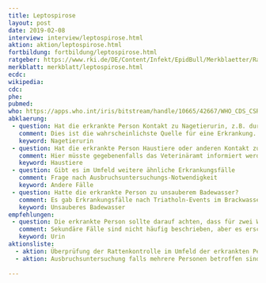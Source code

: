 ```yaml
---
title: Leptospirose
layout: post
date: 2019-02-08
interview: interview/leptospirose.html
aktion: aktion/leptospirose.html
fortbildung: fortbildung/leptospirose.html
ratgeber: https://www.rki.de/DE/Content/Infekt/EpidBull/Merkblaetter/Ratgeber_Leptospirose.html
merkblatt: merkblatt/leptospirose.html
ecdc:
wikipedia:
cdc:
phe:
pubmed:
who: https://apps.who.int/iris/bitstream/handle/10665/42667/WHO_CDS_CSR_EPH_2002.23.pdf;jsessionid=23DDE9D9F7F66F977B4701E5D332E6CA?sequence=1
abklaerung:
 - question: Hat die erkrankte Person Kontakt zu Nagetierurin, z.B. durch Rattenhaltung oder Feldarbeit
   comment: Dies ist die wahrscheinlichste Quelle für eine Erkrankung. Hierdurch lässt sich gegebenenfalls die Quelle abstellen.
   keyword: Nagetierurin
 - question: Hat die erkrankte Person Haustiere oder anderen Kontakt zu Tieren.
   comment: Hier müsste gegebenenfalls das Veterinäramt informiert werden. Falls es sich um einen Hund handelt ist der Impfstatus des Hundes zu erfragen
   keyword: Haustiere
 - question: Gibt es im Umfeld weitere ähnliche Erkrankungsfälle
   comment: Frage nach Ausbruchsuntersuchungs-Notwendigkeit
   keyword: Andere Fälle
 - question: Hatte die erkrankte Person zu unsauberem Badewasser?
   comment: Es gab Erkrankungsfälle nach Triatholn-Events im Brackwasser.
   keyword: Unsauberes Badewasser
empfehlungen:
 - question: Die erkrankte Person sollte darauf achten, dass für zwei Wochen Niemand mit ihrem/seinem Urin in Berührung kommt.
   comment: Sekundäre Fälle sind nicht häufig beschrieben, aber es erscheint möglich.
   keyword: Urin
aktionsliste:
  - aktion: Überprüfung der Rattenkontrolle im Umfeld der erkrankten Person
  - aktion: Ausbruchsuntersuchung falls mehrere Personen betroffen sind
  
---
```

